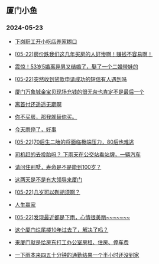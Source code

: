 ## 厦门小鱼 
### 2024-05-23

+ [下岗职工开小吃店养家糊口](http://bbs.xmfish.com/read-htm-tid-18194021.html)

+ [[05-22]房价跌我们这几年买房的人好惨啊！赚钱不容易啊！](http://bbs.xmfish.com/read-htm-tid-18194135.html)

+ [震惊！53岁5婚离异男又结婚了，娶了一个二婚带娃的](http://bbs.xmfish.com/read-htm-tid-18193943.html)

+ [[05-22]突然收到贷款申请成功的短信有人遇到吗](http://bbs.xmfish.com/read-htm-tid-18193955.html)

+ [厦门万象城金宝贝现场充钱的很无奈也肯定不是最后一个](http://bbs.xmfish.com/read-htm-tid-18193914.html)

+ [离首付还遥遥无期啊](http://bbs.xmfish.com/read-htm-tid-18194074.html)

+ [你不买房，那我就替你买。](http://bbs.xmfish.com/read-htm-tid-18194059.html)

+ [今天雨停了，好事](http://bbs.xmfish.com/read-htm-tid-18193920.html)

+ [[05-22]70后生二胎的将面临极端压力，80后也难逃](http://bbs.xmfish.com/read-htm-tid-18194070.html)

+ [司机赶的去投胎吗？
下雨天在公交站看站牌，一辆汽车](http://bbs.xmfish.com/read-htm-tid-18194157.html)

+ [请问住别墅，寿命是不是能到100岁？](http://bbs.xmfish.com/read-htm-tid-18194030.html)

+ [这两天是不是有大领导来厦门](http://bbs.xmfish.com/read-htm-tid-18194031.html)

+ [[05-22]几岁可以剃胡须啊？](http://bbs.xmfish.com/read-htm-tid-18194122.html)

+ [人生赢家](http://bbs.xmfish.com/read-htm-tid-18194087.html)

+ [[05-22]发现最近都是下雨，心情很美丽~~~~~~~](http://bbs.xmfish.com/read-htm-tid-18194046.html)

+ [这个厦门烂尾楼10年过去了，解决了吗？](http://bbs.xmfish.com/read-htm-tid-18194268.html)

+ [来厦门就是给房东打工办公室房租、住房、停车费](http://bbs.xmfish.com/read-htm-tid-18194243.html)

+ [一下雨本来四五十分钟的通勤结果一个半小时还没到家](http://bbs.xmfish.com/read-htm-tid-18194265.html)

